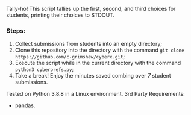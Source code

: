 Tally-ho! This script tallies up the first, second, and third choices for students, printing their choices to STDOUT.

### Steps:

1. Collect submissions from students into an empty directory;
2. Clone this repository into the directory with the command
```git clone https://github.com/c-grimshaw/cyberx.git```;
3. Execute the script while in the current directory with the command
```python3 cyberprefs.py```;
4. Take a break! Enjoy the minutes saved combing over *7* student submissions.

Tested on Python 3.8.8 in a Linux environment.
3rd Party Requirements:
- pandas.